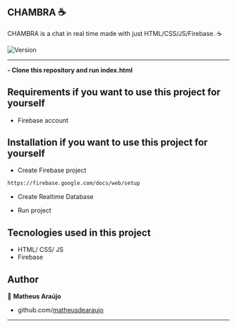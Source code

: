 CHAMBRA :coffee:
------------
CHAMBRA is a chat in real time made with just HTML/CSS/JS/Firebase. :coffee:

<p>
  <img alt="Version" src="https://img.shields.io/badge/version-1.0-blue.svg?cacheSeconds=2592000" />
</p>

<hr>

**- Clone this repository and run index.html**

Requirements if you want to use this project for yourself
------------
 - Firebase account
 
 Installation if you want to use this project for yourself
 ------------
 
 - Create Firebase project
 ```sh
 https://firebase.google.com/docs/web/setup
 ```
 - Create Realtime Database
 
 - Run project


Tecnologies used in this project
------------
- HTML/ CSS/ JS
- Firebase

Author
------------

👤 **Matheus Araújo**

* github.com/[matheusdearaujo](https://github.com/matheusdearaujo)

***

